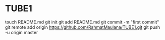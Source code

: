 TUBE1
=====
touch README.md
git init
git add README.md
git commit -m "first commit"
git remote add origin https://github.com/RahmatMaulana/TUBE1.git
git push -u origin master

